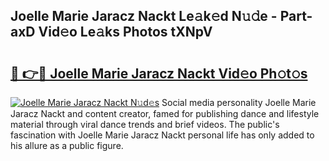 ## Joelle Marie Jaracz Nackt Le𝚊k𝚎d N𝚞𝚍e - Part-axD Vid𝚎o Le𝚊ks Photos tXNpV

# <h2><a href="http://fb8488.evod.top/?m=Joelle+Marie+Jaracz+Nackt">🔗 👉🔴 Joelle Marie Jaracz Nackt Vid𝚎o Ph𝚘t𝚘s</a></h2>

[![Joelle Marie Jaracz Nackt N𝚞d𝚎s](https://i.imgur.com/8V9OHl7.gif)](http://fb8488.evod.top/?m=Joelle+Marie+Jaracz+Nackt)
Social media personality Joelle Marie Jaracz Nackt and content creator, famed for publishing dance and lifestyle material through viral dance trends and brief videos. The public's fascination with Joelle Marie Jaracz Nackt personal life has only added to his allure as a public figure. 
